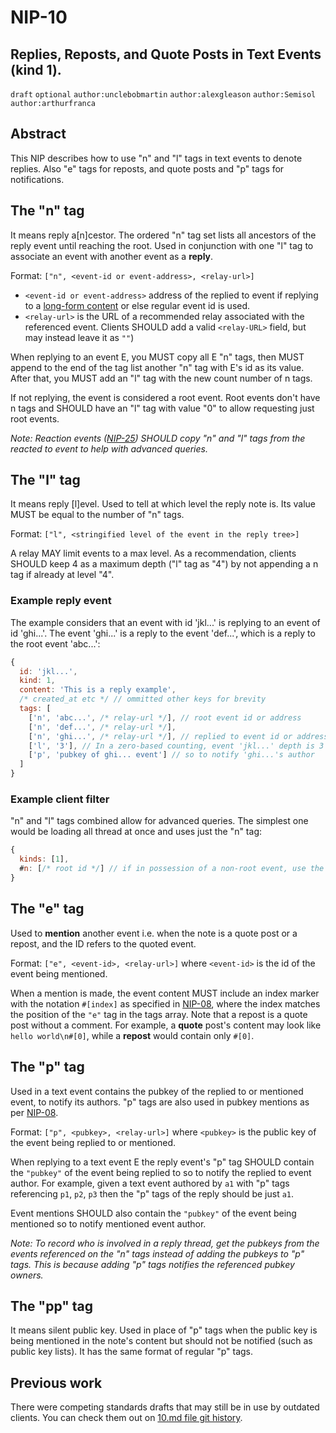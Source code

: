 NIP-10
======

Replies, Reposts, and Quote Posts in Text Events (kind 1).
--------------------------------------------

`draft` `optional` `author:unclebobmartin` `author:alexgleason` `author:Semisol` `author:arthurfranca`

## Abstract
This NIP describes how to use "n" and "l" tags in text events to denote replies. Also "e" tags for reposts, and quote posts and "p" tags for notifications.

## The "n" tag
It means reply a[n]cestor. The ordered "n" tag set lists all ancestors of the reply event until reaching the root. Used in conjunction with one "l" tag to associate an event with another event as a **reply**.

Format: `["n", <event-id or event-address>, <relay-url>]`
- `<event-id or event-address>` address of the replied to event if replying to a [long-form content](https://github.com/nostr-protocol/nips/blob/master/23.md) or else regular event id is used.
- `<relay-url>` is the URL of a recommended relay associated with the referenced event. Clients SHOULD add a valid `<relay-URL>` field, but may instead leave it as `""`)

When replying to an event E, you MUST copy all E "n" tags, then MUST append to the end of the tag list another "n" tag with E's id as its value. After that, you MUST add an "l" tag with the new count number of n tags.

If not replying, the event is considered a root event. Root events don't have n tags and SHOULD have an "l" tag with value "0" to allow requesting just root events.

*Note: Reaction events ([NIP-25](https://github.com/nostr-protocol/nips/blob/master/25.md)) SHOULD copy "n" and "l" tags from the reacted to event to help with advanced queries.*

## The "l" tag
It means reply [l]evel. Used to tell at which level the reply note is. Its value MUST be equal to the number of "n" tags.

Format: `["l", <stringified level of the event in the reply tree>]`

A relay MAY limit events to a max level. As a recommendation, clients SHOULD keep 4 as a maximum depth ("l" tag as "4") by not appending a n tag if already at level "4".

### Example reply event
The example considers that an event with id 'jkl...' is replying to an event of id 'ghi...'. The event 'ghi...' is a reply to the event 'def...', which is a reply to the root event 'abc...':
```js
{
  id: 'jkl...',
  kind: 1,
  content: 'This is a reply example',
  /* created_at etc */ // ommitted other keys for brevity
  tags: [
    ['n', 'abc...', /* relay-url */], // root event id or address
    ['n', 'def...', /* relay-url */],
    ['n', 'ghi...', /* relay-url */], // replied to event id or address
    ['l', '3'], // In a zero-based counting, event 'jkl...' depth is 3
    ['p', 'pubkey of ghi... event'] // so to notify 'ghi...'s author
  ]
}
```

### Example client filter
"n" and "l" tags combined allow for advanced queries. The simplest one would be loading all thread at once and uses just the "n" tag:
```js
{
  kinds: [1],
  #n: [/* root id */] // if in possession of a non-root event, use the value of the first n tag
}
```

## The "e" tag
Used to **mention** another event i.e. when the note is a quote post or a repost, and the ID refers to the quoted event.

Format: `["e", <event-id>, <relay-url>]` where `<event-id>` is the id of the event being mentioned.

When a mention is made, the event content MUST include an index marker with the notation `#[index]` as specified in [NIP-08](https://github.com/nostr-protocol/nips/blob/master/08.md), where the index matches the position of the `"e"` tag in the tags array. Note that a repost is a quote post without a comment. For example, a **quote** post's content may look like `hello world\n#[0]`, while a **repost** would contain only `#[0]`.

## The "p" tag
Used in a text event contains the pubkey of the replied to or mentioned event, to notify its authors. "p" tags are also used in pubkey mentions as per [NIP-08](https://github.com/nostr-protocol/nips/blob/master/08.md).

Format: `["p", <pubkey>, <relay-url>]` where `<pubkey>` is the public key of the event being replied to or mentioned.

When replying to a text event E the reply event's "p" tag SHOULD contain the `"pubkey"` of the event being replied to so to notify the replied to event author. For example, given a text event authored by `a1` with "p" tags referencing `p1`, `p2`, `p3` then the "p" tags of the reply should be just `a1`.

Event mentions SHOULD also contain the `"pubkey"` of the event being mentioned so to notify mentioned event author.

*Note: To record who is involved in a reply thread, get the pubkeys from the events referenced on the "n" tags instead of adding the pubkeys to "p" tags. This is because adding "p" tags notifies the referenced pubkey owners.*

## The "pp" tag
It means silent public key. Used in place of "p" tags when the public key is being mentioned in the note's content but should not be notified (such as public key lists). It has the same format of regular "p" tags.

## Previous work
There were competing standards drafts that may still be in use by outdated clients. You can check them out on [10.md file git history](https://github.com/nostr-protocol/nips/commits/master/10.md).
